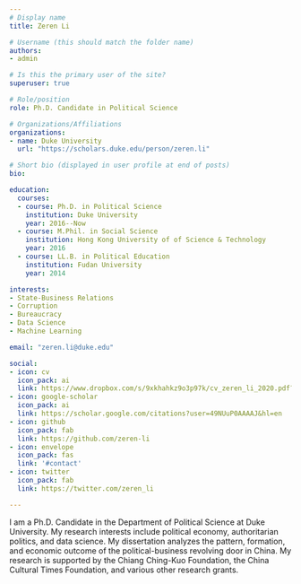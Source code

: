 ```yaml
---
# Display name
title: Zeren Li

# Username (this should match the folder name)
authors:
- admin

# Is this the primary user of the site?
superuser: true

# Role/position
role: Ph.D. Candidate in Political Science

# Organizations/Affiliations
organizations:
- name: Duke University
  url: "https://scholars.duke.edu/person/zeren.li"

# Short bio (displayed in user profile at end of posts)
bio:

education:
  courses:
  - course: Ph.D. in Political Science
    institution: Duke University
    year: 2016--Now
  - course: M.Phil. in Social Science
    institution: Hong Kong University of of Science & Technology
    year: 2016
  - course: LL.B. in Political Education
    institution: Fudan University
    year: 2014

interests:
- State-Business Relations
- Corruption
- Bureaucracy
- Data Science
- Machine Learning

email: "zeren.li@duke.edu"

social:
- icon: cv
  icon_pack: ai
  link: https://www.dropbox.com/s/9xkhahkz9o3p97k/cv_zeren_li_2020.pdf?dl=0
- icon: google-scholar
  icon_pack: ai
  link: https://scholar.google.com/citations?user=49NUuP0AAAAJ&hl=en
- icon: github
  icon_pack: fab
  link: https://github.com/zeren-li
- icon: envelope
  icon_pack: fas
  link: '#contact'
- icon: twitter
  icon_pack: fab
  link: https://twitter.com/zeren_li

---
```


I am a Ph.D. Candidate in the Department of Political Science at Duke University. My research interests include political economy, authoritarian politics, and data science. My dissertation analyzes the pattern, formation, and economic outcome of the political-business revolving door in China. My research is supported by the Chiang Ching-Kuo Foundation, the China Cultural Times Foundation, and various other research grants.

